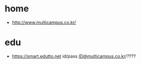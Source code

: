 
# home
- http://www.multicampus.co.kr/

# edu
- https://smart.edutto.net
	id/pass ID@multicampus.co.kr/????
